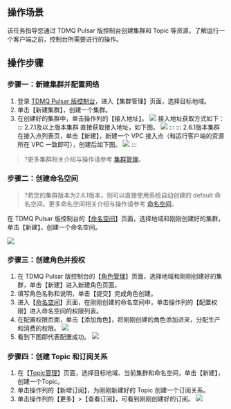 ## 操作场景

该任务指导您通过 TDMQ Pulsar 版控制台创建集群和 Topic 等资源，了解运行一个客户端之前，控制台所需要进行的操作。

## 操作步骤

### 步骤一：新建集群并配置网络

1. 登录 [TDMQ Pulsar 版控制台](https://console.cloud.tencent.com/tdmq)，进入【集群管理】页面，选择目标地域。
2. 单击【新建集群】，创建一个集群。
3. 在创建好的集群中，单击操作列的【接入地址】。
   ![](https://main.qcloudimg.com/raw/74c431be14bdfbd512d6dbde8e982368.png) 
    接入地址获取方式如下：
   <dx-tabs>
   ::: 2.7.1及以上版本集群
   直接获取接入地址，如下图。
      ![](https://main.qcloudimg.com/raw/323db7e343dfd820a80f8068985d9393.png)
   :::
   ::: 2.6.1版本集群
   在接入点列表页，单击【新建】，新建一个 VPC 接入点（和运行客户端的资源所在 VPC 一致即可），创建后如下图。
      ![](https://main.qcloudimg.com/raw/d6e44a3cc132a0a951e5935061b5354c.png)
   :::
   </dx-tabs>

>?更多集群相关介绍与操作请参考 [集群管理](https://cloud.tencent.com/document/product/1179/52145)。

### 步骤二：创建命名空间

> ?若您的集群版本为2.6.1版本，则可以直接使用系统自动创建的 default 命名空间。更多命名空间相关介绍与操作请参考 [命名空间](https://cloud.tencent.com/document/product/1179/44819)。

在 TDMQ Pulsar 版控制台的【[命名空间](https://console.cloud.tencent.com/tdmq/env)】页面，选择地域和刚刚创建好的集群，单击【新建】，创建一个命名空间。

![](https://main.qcloudimg.com/raw/e4edc6753135f858552e0020be0b58a8.png)

###  步骤三：创建角色并授权

1. 在 TDMQ Pulsar 版控制台的【[角色管理](https://console.cloud.tencent.com/tdmq/role)】页面，选择地域和刚刚创建好的集群，单击【新建】进入新建角色页面。
2. 填写角色名称和说明，单击【提交】完成角色创建。
3. 进入【[命名空间](https://console.cloud.tencent.com/tdmq/env)】页面，在刚刚创建的命名空间中，单击操作列的【配置权限】进入命名空间的权限列表。
4. 在配置权限页面，单击【添加角色】，将刚刚创建的角色添加进来，分配生产和消费的权限。
   ![](https://main.qcloudimg.com/raw/f74b130a8dbf7f356f6ce67d879535a5.png)
5. 看到下图即代表配置成功。
   ![](https://main.qcloudimg.com/raw/0ba59291ffbd7275f148bbaaa1e2b458.png)



### 步骤四：创建 Topic 和订阅关系

1. 在【[Topic管理](https://console.cloud.tencent.com/tdmq/topic)】页面，选择目标地域、当前集群和命名空间，单击【新建】，创建一个Topic。
2. 单击操作列的【新增订阅】，为刚刚新建好的 Topic 创建一个订阅关系。
3. 单击操作列的【更多】>【查看订阅】，可看到刚刚创建好的订阅。
   ![](https://main.qcloudimg.com/raw/25b5d9e9baf6ef2ffed462edd6f1c210.png)
